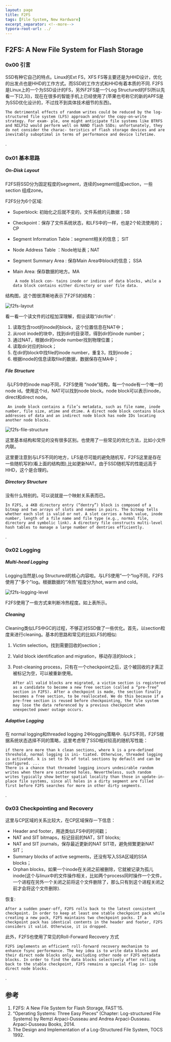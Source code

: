 ```yaml
---
layout: page
title: F2FS
tags: [File System, New Hardware]
excerpt_separator: <!--more-->
typora-root-url: ../
---
```




## F2FS: A New File System for Flash Storage 



### 0x00 引言

  SSD有种它自己的特点。Linux的Ext FS，XFS FS等主要还是为HHD设计，优化的出发点也是HHD的工作方式。而SSD的工作方式和HHD有着本质的不同. F2FS是Linux上的一个为SSD设计的FS，另外F2FS是一个Log Structured的FS(所以先看一下[2,3])，现在在很多的智能手机上已经使用了(苹果也号称它的新的APFS是为SSD优化设计的，不过找不到具体技术细节的东西)。

```
The detrimental effects of random writes could be reduced by the log-structured file system (LFS) approach and/or the copy-on-write strategy. For exam- ple, one might anticipate file systems like BTRFS and NILFS2 would perform well on NAND flash SSDs; unfortunately, they do not consider the charac- teristics of flash storage devices and are inevitably suboptimal in terms of performance and device lifetime. 
```

.

>

### 0x01 基本思路

##### On-Disk Layout 

F2FS将SSD分为固定程度的segment，连续的segment组成section，一些section 组成zone。

 F2FS分为6个区域:

*  Superblock: 初始化之后就不变的，文件系统的元数据；SB

* Checkpoint：保存了文件系统状态，和LFS中的一样，也是2个轮流使用的；CP

* Segment Information Table：segmemt相关的信息；  SIT

* Node Address Table ：Node地址表；NAT

* Segment Summary Area : 保存Main Area中block的信息； SSA

* Main Area: 保存数据的地方。MA

  ```
   A node block con- tains inode or indices of data blocks, while a data block contains either directory or user file data.
  ```

结构图，这个图很清晰地表示了F2FS的结构：

![f2fs-layout](/assets/img/f2fs-layout.png)

  看一看一个读文件的过程加深理解，假设读取“/dir/file” :

1. 读取包含root的inode的block，这个位置信息在NAT中；
2. 从root inode的块中，找到dir的目录项，得到dir的inode number；
3. 通过NAT，根据dir的inode number找到物理位置；
4. 读取dir对应的block；
5. 在dir的block中找file的inode number，重复3，找到inode；
6. 根据inode的信息读取file的数据，数据保存在MA中；



##### File Structure 

​    与LFS中的inode map不同，F2FS使用 “node”结构，每一个node有一个唯一的node id。使用这个id，NAT可以找到node block。node block可以表示inode，direct和direct node。

```
 An inode block contains a file’s metadata, such as file name, inode number, file size, atime and dtime. A direct node block contains block addresses of data and an indirect node block has node IDs locating another node blocks.
```

![f2fs-file-structure](/assets/img/f2fs-file-structure.png)

 这里基本结构和常见的没有很多区别。也使用了一些常见的优化方法，比如小文件内联。

  这里要注意到与LFS不同的地方，LFS是尽可能的避免随机写，F2FS这里是存在一些随机写的(看上面的结构图),比如更新NAT。由于SSD随机写的性能远高于HHD，这个是合理的。



##### Directory Structure 

  没有什么特别的。可以说就是一个映射关系表而已。

```
In F2FS, a 4KB directory entry (“dentry”) block is composed of a bitmap and two arrays of slots and names in pairs. The bitmap tells whether each slot is valid or not. A slot carries a hash value, inode number, length of a file name and file type (e.g., normal file, directory and symbolic link). A directory file constructs multi-level hash tables to manage a large number of dentries efficiently.
```

.

>

### 0x02 Logging

##### Multi-head Logging 

   Logging当然是Log Structured的核心内容啦。与LFS使用”一个“log不同，F2FS使用了"多个"log。根据数据的“冷热”程度分为hot, warm and cold。

![f2fs-logging-level](/assets/img/f2fs-logging-level.png)

  F2FS使用了一些方式来判断冷热程度。如上表所示。



##### Cleaning 

 Cleaning类似LFS中GC的过程，不够正对SSD做了一些优化。首先，以section粒度来进行cleaning。基本的思路和常见的比如LFS的相似:

1. Victim selection。找到需要回收的section；

2. Valid block identification and migration，移动存活的block；

3. Post-cleaning process，只有在一个checkpoint之后，这个被回收的才真正被标记为空，可以被重新使用。

   ```
   After all valid blocks are migrated, a victim section is registered as a candidate to become a new free section (called a “pre-free” section in F2FS). After a checkpoint is made, the section finally becomes a free section, to be reallocated. We do this because if a pre-free section is reused before checkpointing, the file system may lose the data referenced by a previous checkpoint when unexpected power outage occurs.
   ```



##### Adaptive Logging 

  在 normal logging和threaded logging 2中logging策略中. 与LFS不同，F2FS根据系统状态选择不同的策略，这里考虑带了SSD相对较高的随机写性能：

```
if there are more than k clean sections, where k is a pre-defined threshold, normal logging is ini- tiated. Otherwise, threaded logging is activated. k is set to 5% of total sections by default and can be configured. ...
There is a chance that threaded logging incurs undesirable random writes when there are scattered holes. Nevertheless, such random writes typically show better spatial locality than those in update-in-place file systems, since all holes in a dirty segment are filled first before F2FS searches for more in other dirty segments.
```

.

>

### 0x03 Checkpointing and Recovery 

  这里与CP区域的关系比较大，在CP区域保存一下信息：

* Header and footer，用途类似LFS中的时间戳；
* NAT and SIT bitmaps，标记目前的NAT，SIT blocks;  
* NAT and SIT journals，保存最近更新的NAT SIT项，避免频繁更新NAT SIT；
* Summary blocks of active segments，还没有写入SSA区域的SSA blocks；
* Orphan blocks，如果一个inode在关闭之前被删除，它就被记录为孤儿inode(这个与linux中的文件操作相关，比如两个process同时操作一个文件，一个进程在另外一个关闭之前将这个文件删除了，那么只有到这个进程关闭之前才会将这个文件删除).

恢复:

```
After a sudden power-off, F2FS rolls back to the latest consistent checkpoint. In order to keep at least one stable checkpoint pack while creating a new pack, F2FS maintains two checkpoint packs. If a checkpoint pack has identical contents in the header and footer, F2FS considers it valid. Otherwise, it is dropped.
```

此外，F2FS也使用了常见的Roll-Forward Recovery 方式

```
F2FS implements an efficient roll-forward recovery mechanism to enhance fsync performance. The key idea is to write data blocks and their direct node blocks only, excluding other node or F2FS metadata blocks. In order to find the data blocks selectively after rolling back to the stable checkpoint, F2FS remains a special flag in- side direct node blocks.
```

.

>

## 参考

1. F2FS: A New File System for Flash Storage, FAST'15.
2. “Operating Systems: Three Easy Pieces“ (Chapter: Log-structured File Systems) by Remzi Arpaci-Dusseau and Andrea Arpaci-Dusseau. Arpaci-Dusseau Books, 2014. 
3. The Design and Implementation of a Log-Structured File System, TOCS 1992.